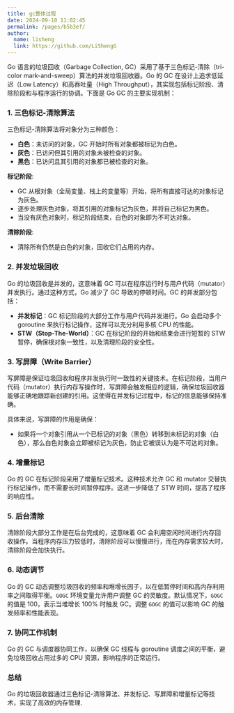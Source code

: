 ```yaml
---
title: gc整体过程
date: 2024-09-10 11:02:45
permalink: /pages/b5b3ef/
author: 
  name: lisheng
  link: https://github.com/LiShengG
---
```

Go 语言的垃圾回收（Garbage Collection, GC）采用了基于三色标记-清除（tri-color mark-and-sweep）算法的并发垃圾回收器。Go 的 GC 在设计上追求低延迟（Low Latency）和高吞吐量（High Throughput），其实现包括标记阶段、清除阶段和与程序运行的协调。下面是 Go GC 的主要实现机制：

### 1. **三色标记-清除算法**
   三色标记-清除算法将对象分为三种颜色：
   - **白色**：未访问的对象，GC 开始时所有对象都被标记为白色。
   - **灰色**：已访问但其引用的对象未被检查的对象。
   - **黑色**：已访问且其引用的对象都已被检查的对象。

   **标记阶段**:
   - GC 从根对象（全局变量、栈上的变量等）开始，将所有直接可达的对象标记为灰色。
   - 逐步处理灰色对象，将其引用的对象标记为灰色，并将自己标记为黑色。
   - 当没有灰色对象时，标记阶段结束，白色的对象即为不可达对象。

   **清除阶段**:
   - 清除所有仍然是白色的对象，回收它们占用的内存。

### 2. **并发垃圾回收**
   Go 的垃圾回收是并发的，这意味着 GC 可以在程序运行时与用户代码（mutator）并发执行。通过这种方式，Go 减少了 GC 导致的停顿时间。GC 的并发部分包括：

   - **并发标记**：GC 标记阶段的大部分工作与用户代码并发进行。Go 会启动多个 goroutine 来执行标记操作，这样可以充分利用多核 CPU 的性能。
   - **STW（Stop-The-World）**：GC 在标记阶段的开始和结束会进行短暂的 STW 暂停，确保根对象一致性，以及清理阶段的安全性。

### 3. **写屏障（Write Barrier）**
   写屏障是保证垃圾回收和程序并发执行时一致性的关键技术。在标记阶段，当用户代码（mutator）执行内存写操作时，写屏障会触发相应的逻辑，确保垃圾回收器能够正确地跟踪新创建的引用。这使得在并发标记过程中，标记的信息能够保持准确。

   具体来说，写屏障的作用是确保：
   - 如果将一个对象引用从一个已标记的对象（黑色）转移到未标记的对象（白色），那么白色对象会立即被标记为灰色，防止它被误认为是不可达的对象。

### 4. **增量标记**
   Go 的 GC 在标记阶段采用了增量标记技术。这种技术允许 GC 和 mutator 交替执行标记操作，而不需要长时间暂停程序。这进一步降低了 STW 时间，提高了程序的响应性。

### 5. **后台清除**
   清除阶段大部分工作是在后台完成的，这意味着 GC 会利用空闲时间进行内存回收操作。当程序内存压力较低时，清除阶段可以慢慢进行，而在内存需求较大时，清除阶段会加快执行。

### 6. **动态调节**
   Go 的 GC 动态调整垃圾回收的频率和堆增长因子，以在低暂停时间和高内存利用率之间取得平衡。`GOGC` 环境变量允许用户调整 GC 的灵敏度。默认情况下，`GOGC` 的值是 100，表示当堆增长 100% 时触发 GC。调整 `GOGC` 的值可以影响 GC 的触发频率和性能表现。

### 7. **协同工作机制**
   Go 的 GC 与调度器协同工作，以确保 GC 线程与 goroutine 调度之间的平衡，避免垃圾回收占用过多的 CPU 资源，影响程序的正常运行。

### **总结**
Go 的垃圾回收器通过三色标记-清除算法、并发标记、写屏障和增量标记等技术，实现了高效的内存管理.